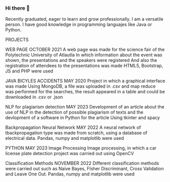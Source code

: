 ### Hi there 👋

<!--
**FerGM1305/FerGM1305** is a ✨ _special_ ✨ repository because its `README.md` (this file) appears on your GitHub profile.

Here are some ideas to get you started:

- 🔭 I’m currently working on ...
- 🌱 I’m currently learning ...
- 👯 I’m looking to collaborate on ...
- 🤔 I’m looking for help with ...
- 💬 Ask me about ...
- 📫 How to reach me: ...
- 😄 Pronouns: ...
- ⚡ Fun fact: ...
-->
Recently graduated, eager to learn and grow professionally. 
I am a versatile person. 
I have good knowledge in programming languajes like Java or Python.

PROJECTS

WEB PAGE
OCTOBER 2021
A web page was made for the science fair of the Polytechnic
University of Atlautla In which information about the event
was shown, the presentations and the speakers were
registered And also the registration of attendees to the
presentations was made HTML5, Bootstrap, JS and PHP
were used

JAVA BICYLES ACCIDENTS
MAY 2020
Project in which a graphical interface was made
Using MongoDB, a file was uploaded in .csv and map
reduce was performed for the searches, the result
appeared in a table and could be downloaded in .csv
or .json

NLP for plagiarism detection
MAY 2023
Development of an article about the use of NLP in the detection
of possible plagiarism of texts and the devlopment of a
software in Python for the article
Using tkinter and spacy


Backpropagation Neural Network
MAY 2022
A neural network of tbackpropagation type was
made from scratch, using a database of electrical
data.
Pandas, numpy and matplotlib were used

PYTHON
MAY 2023
Image Processing
Image processing, in which a car license plate detection
project was carried out using OpenCV

Classification Methods
NOVEMBER 2022
Different classification methods were carried out
such as Naive Bayes, FIsher Discriminant, Cross
Validation and Leave One Out.
Pandas, numpy and matplotlib were used

